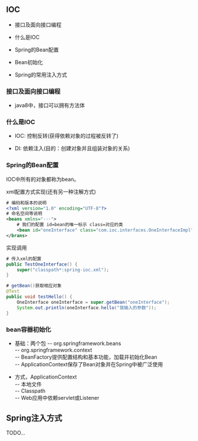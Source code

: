 ## IOC

* 接口及面向接口编程

* 什么是IOC

* Spring的Bean配置

* Bean初始化

* Spring的常用注入方式

### 接口及面向接口编程

* java8中，接口可以拥有方法体

### 什么是IOC

* IOC: 控制反转(获得依赖对象的过程被反转了)

* DI: 依赖注入(目的：创建对象并且组装对象的关系)

### Spring的Bean配置

IOC中所有的对象都称为bean。

xml配置方式实现(还有另一种注解方式)

```xml
# 编码和版本的说明
<?xml version="1.0" encoding="UTF-8"?>
# 命名空间等说明
<beans xmlns="···">
	# 我们的配置 id=bean的唯一标示 class=对应的类
	<bean id="oneInterface" class="com.ioc.interfaces.OneInterfaceImpl"> </bean>
</brans>
```

实现调用

```java
# 传入xml的配置
public TestOneInterface() {
	super("classpath*:spring-ioc.xml");
}

# getBean()获取相应对象
@Test
public void testHello() {
	OneInterface oneInterface = super.getBean("oneInterface");
	System.out.println(oneInterface.hello("我输入的参数"));
}
```

### bean容器初始化

* 基础：两个包
-- org.springframework.beans  
-- org.springframework.context  
-- BeanFactory提供配置结构和基本功能，加载并初始化Bean  
-- ApplicationContext保存了Bean对象并在Spring中被广泛使用  

* 方式，ApplicationContext  
-- 本地文件  
-- Classpath  
-- Web应用中依赖servlet或Listener  

## Spring注入方式

TODO...